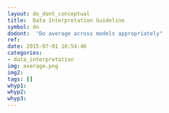 ```yaml
---
layout: do_dont_conceptual
title:  Data Interpretation Guideline
symbol: do
dodont:  "Do average across models appropriately"
ref:  
date: 2015-07-01 16:54:46
categories:
- data_interpretation
img: average.png
img2: 
tags: []
whyp1:
whyp2:
whyp3:
---
```

